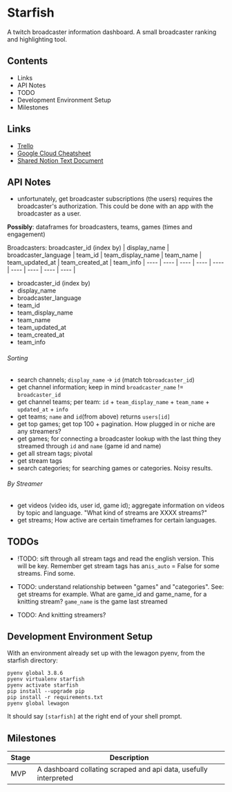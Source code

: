 # Starfish

A twitch broadcaster information dashboard. A small broadcaster ranking and highlighting tool.

## Contents
- Links
- API Notes
- TODO
- Development Environment Setup
- Milestones


## Links
- [Trello](https://trello.com/b/4jGmUJGH/starfish)
- [Google Cloud Cheatsheet](https://github.com/gregsramblings/google-cloud-4-words)
- [Shared Notion Text Document](https://www.notion.so/Starfish-a4093726e4a34a5580738ce658fc4a22)


## API Notes
- unfortunately, get broadcaster subscriptions (the users) requires the broadcaster's authorization. This could be done with an app with the broadcaster as a user.

__Possibly__: dataframes for broadcasters, teams, games (times and engagement)

Broadcasters:
broadcaster_id (index by) | display_name | broadcaster_language | team_id | team_display_name | team_name | team_updated_at | team_created_at | team_info
| ---- | ---- | ---- | ---- | ---- | ---- | ---- | ---- | ---- |

- broadcaster_id (index by)
- display_name
- broadcaster_language
- team_id
- team_display_name
- team_name
- team_updated_at
- team_created_at
- team_info


###### Sorting
- search channels; `display_name` -> `id` (match to`broadcaster_id`)
- get channel information; keep in mind `broadcaster_name` != `broadcaster_id`
- get channel teams; per team: `id` + `team_display_name` + `team_name` + `updated_at` + `info`
- get teams; `name` and `id`(from above) returns `users[id]`
- get top games; get top 100 + pagination. How plugged in or niche are any streamers?
- get games; for connecting a broadcaster lookup with the last thing they streamed through `id` and `name` (game id and name)
- get all stream tags; pivotal
- get stream tags
- search categories; for searching games or categories. Noisy results.


###### By Streamer
- get videos (video ids, user id, game id); aggregate information on videos by topic and language. "What kind of streams are XXXX streams?"
- get streams; How active are certain timeframes for certain languages.


## TODOs
- !TODO: sift through all stream tags and read the english version. This will be key. Remember get stream tags has an`is_auto` = False for some streams. Find some.

- TODO: understand relationship between "games" and "categories". See: get streams for example. What are game_id and game_name, for a knitting stream? `game_name` is the game last streamed

- TODO: And knitting streamers?


## Development Environment Setup
With an environment already set up with the lewagon pyenv, from the starfish directory:

    pyenv global 3.8.6
    pyenv virtualenv starfish
    pyenv activate starfish
    pip install --upgrade pip
    pip install -r requirements.txt
    pyenv global lewagon

It should say `[starfish]` at the right end of your shell prompt.


## Milestones

| Stage | Description |
| ---- | ---- |
| MVP | A dashboard collating scraped and api data, usefully interpreted |
